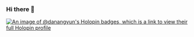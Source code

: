### Hi there 👋

<!--
**danangyun/danangyun** is a ✨ _special_ ✨ repository because its `README.md` (this file) appears on your GitHub profile.

Here are some ideas to get you started:

- 🔭 I’m currently working on ...
- 🌱 I’m currently learning ...
- 👯 I’m looking to collaborate on ...
- 🤔 I’m looking for help with ...
- 💬 Ask me about ...
- 📫 How to reach me: ...
- 😄 Pronouns: ...
- ⚡ Fun fact: ...
-->

[![An image of @danangyun's Holopin badges, which is a link to view their full Holopin profile](https://holopin.me/danangyun)](https://holopin.io/@danangyun)
